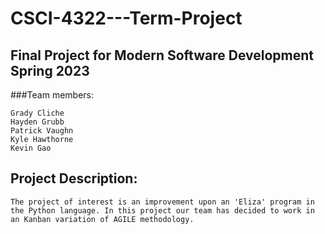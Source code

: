 # CSCI-4322---Term-Project

## Final Project for Modern Software Development Spring 2023

###Team members:
```
Grady Cliche
Hayden Grubb
Patrick Vaughn
Kyle Hawthorne
Kevin Gao
```

## Project Description:

```
The project of interest is an improvement upon an 'Eliza' program in the Python language. In this project our team has decided to work in an Kanban variation of AGILE methodology.
```
